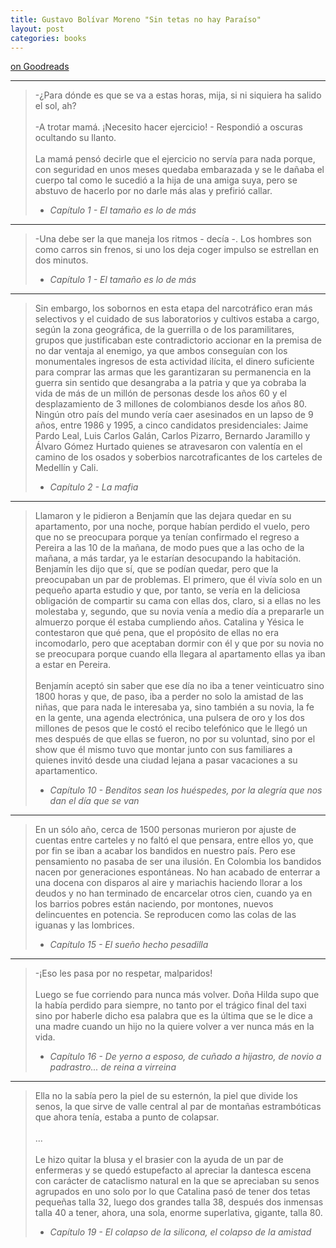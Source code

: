 ```yaml
---
title: Gustavo Bolívar Moreno "Sin tetas no hay Paraíso"
layout: post
categories: books
---
```

[on Goodreads](https://www.goodreads.com/book/show/1623904.Sin_tetas_no_hay_Para_so)

---

> -¿Para dónde es que se va a estas horas, mija, si ni siquiera ha salido el sol, ah? <br/> <br/>
> -A trotar mamá. ¡Necesito hacer ejercicio! - Respondió a oscuras ocultando su llanto. <br/> <br/>
> La mamá pensó decirle que el ejercicio no servía para nada porque, con seguridad en unos meses quedaba embarazada y se le dañaba el cuerpo tal como le sucedió a la hija de una amiga suya, pero se abstuvo de hacerlo por no darle más alas y prefirió callar.
> - *Capítulo 1 - El tamaño es lo de más*

---

> -Una debe ser la que maneja los ritmos - decía -. Los hombres son como carros sin frenos, si uno los deja coger impulso se estrellan en dos minutos.
> - *Capítulo 1 - El tamaño es lo de más*

---

> Sin embargo, los sobornos en esta etapa del narcotráfico eran más selectivos y el cuidado de sus laboratorios y cultivos estaba a cargo, según la zona geográfica, de la guerrilla o de los paramilitares, grupos que justificaban este contradictorio accionar en la premisa de no dar ventaja al enemigo, ya que ambos conseguían con los monumentales ingresos de esta actividad ilícita, el dinero suficiente para comprar las armas que les garantizaran su permanencia en la guerra sin sentido que desangraba a la patria y que ya cobraba la vida de más de un millón de personas desde los años 60 y el desplazamiento de 3 millones de colombianos desde los años 80. Ningún otro país del mundo vería caer asesinados en un lapso de 9 años, entre 1986 y 1995, a cinco candidatos presidenciales: Jaime Pardo Leal, Luis Carlos Galán, Carlos Pizarro, Bernardo Jaramillo y Álvaro Gómez Hurtado quienes se atravesaron con valentía en el camino de los osados y soberbios narcotraficantes de los carteles de Medellín y Cali.
> - *Capítulo 2 - La mafia*

---

> Llamaron y le pidieron a Benjamín que las dejara quedar en su apartamento, por una noche, porque habían perdido el vuelo, pero que no se preocupara porque ya tenían confirmado el regreso a Pereira a las 10 de la mañana, de modo pues que a las ocho de la mañana, a más tardar, ya le estarían desocupando la habitación. Benjamín les dijo que sí, que se podían quedar, pero que la preocupaban un par de problemas. El primero, que él vivía solo en un pequeño aparta estudio y que, por tanto, se vería en la deliciosa obligación de compartir su cama con ellas dos, claro, si a ellas no les molestaba y, segundo, que su novia venía a medio día a prepararle un almuerzo porque él estaba cumpliendo años. Catalina y Yésica le contestaron que qué pena, que el propósito de ellas no era incomodarlo, pero que aceptaban dormir con él y que por su novia no se preocupara porque cuando ella llegara al apartamento ellas ya iban a estar en Pereira. <br/> <br/>
> Benjamín aceptó sin saber que ese día no iba a tener veinticuatro sino 1800 horas y que, de paso, iba a perder no solo la amistad de las niñas, que para nada le interesaba ya, sino también a su novia, la fe en la gente, una agenda electrónica, una pulsera de oro y los dos millones de pesos que le costó el recibo telefónico que le llegó un mes después de que ellas se fueron, no por su voluntad, sino por el show que él mismo tuvo que montar junto con sus familiares a quienes invitó desde una ciudad lejana a pasar vacaciones a su apartamentico.
> - *Capítulo 10 - Benditos sean los huéspedes, por la alegría que nos dan el día que se van*

---

> En un sólo año, cerca de 1500 personas murieron por ajuste de cuentas entre carteles y no faltó el que pensara, entre ellos yo, que por fin se iban a acabar los bandidos en nuestro país. Pero ese pensamiento no pasaba de ser una ilusión. En Colombia los bandidos nacen por generaciones espontáneas. No han acabado de enterrar a una docena con disparos al aire y mariachis haciendo llorar a los deudos y no han terminado de encarcelar otros cien, cuando ya en los barrios pobres están naciendo, por montones, nuevos delincuentes en potencia. Se reproducen como las colas de las iguanas y las lombrices.
> - *Capítulo 15 - El sueño hecho pesadilla*

---

> -¡Eso les pasa por no respetar, malparidos! <br/> <br/>
> Luego se fue corriendo para nunca más volver. Doña Hilda supo que la había perdido para siempre, no tanto por el trágico final del taxi sino por haberle dicho esa palabra que es la última que se le dice a una madre cuando un hijo no la quiere volver a ver nunca más en la vida.
> - *Capítulo 16 - De yerno a esposo, de cuñado a hijastro, de novio a padrastro... de reina a virreina*

---

> Ella no la sabía pero la piel de su esternón, la piel que divide los senos, la que sirve de valle central al par de montañas estrambóticas que ahora tenía, estaba a punto de colapsar. <br/> <br/>
> ... <br/> <br/>
> Le hizo quitar la blusa y el brasier con la ayuda de un par de enfermeras y se quedó estupefacto al apreciar la dantesca escena con carácter de cataclismo natural en la que se apreciaban su senos agrupados en uno solo por lo que Catalina pasó de tener dos tetas pequeñas talla 32, luego dos grandes talla 38, después dos inmensas talla 40 a tener, ahora, una sola, enorme superlativa, gigante, talla 80.
> - *Capítulo 19 - El colapso de la silicona, el colapso de la amistad*
